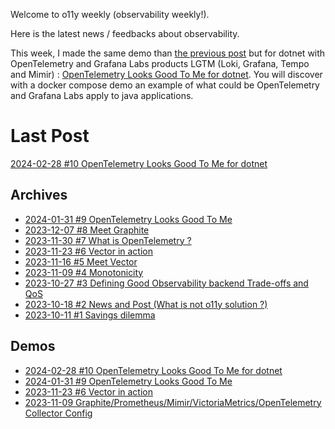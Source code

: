 Welcome to o11y weekly (observability weekly!).

Here is the latest news / feedbacks about observability.

This week, I made the same demo than [the previous post](./2024-01-31_OpenTelemetry_Looks_Good_To_Me/README.md) but for dotnet with OpenTelemetry and Grafana Labs products LGTM (Loki, Grafana, Tempo and Mimir) : [OpenTelemetry Looks Good To Me for dotnet](./2024-02-28_OpenTelemetry_Looks_Good_To_Me_dotnet/README.md). You will discover with a docker compose demo an example of what could be OpenTelemetry and Grafana Labs apply to java applications.

# Last Post
[2024-02-28 #10 OpenTelemetry Looks Good To Me for dotnet](./2024-02-28_OpenTelemetry_Looks_Good_To_Me_dotnet/README.md)

## Archives
- [2024-01-31 #9 OpenTelemetry Looks Good To Me](./2024-01-31_OpenTelemetry_Looks_Good_To_Me/README.md)
- [2023-12-07 #8 Meet Graphite](./2023-12-07_Meet_Graphite/README.md)
- [2023-11-30 #7 What is OpenTelemetry ?](./2023-11-30_What_is_OpenTelemetry/README.md)
- [2023-11-23 #6 Vector in action](./2023-11-23_Vector_in_action/README.md)
- [2023-11-16 #5 Meet Vector](./2023-11-16_Meet_Vector/README.md)
- [2023-11-09 #4 Monotonicity](./2023-11-09_Monotonicity/README.md)
- [2023-10-27 #3 Defining Good Observability backend Trade-offs and QoS](./2023-10-27_Defining_Good_Observability_backend_Trade-offs_and_QoS/README.md)
- [2023-10-18 #2 News and Post (What is not o11y solution ?)](./2023-10-18_What_is_not_an_observability_solution/README.md)
- [2023-10-11 #1 Savings dilemma](./2023-10-11_Savings_dilemma/README.md)

## Demos
- [2024-02-28 #10 OpenTelemetry Looks Good To Me for dotnet](./2024-02-28_OpenTelemetry_Looks_Good_To_Me_dotnet/README.md)
- [2024-01-31 #9 OpenTelemetry Looks Good To Me](./2024-01-31_OpenTelemetry_Looks_Good_To_Me/demo/)
- [2023-11-23 #6 Vector in action](./2023-11-23_Vector_in_action/demo/)
- [2023-11-09 Graphite/Prometheus/Mimir/VictoriaMetrics/OpenTelemetry Collector Config](./2023-11-09_Monotonicity/demo/)
